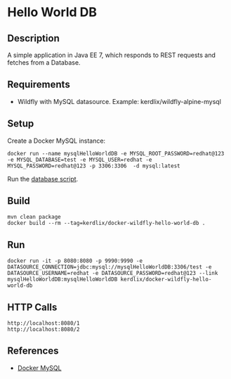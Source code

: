 # Hello World DB

## Description
A simple application in Java EE 7, which responds to REST requests and fetches from a Database.

## Requirements
* Wildfly with MySQL datasource. Example: kerdlix/wildfly-alpine-mysql

## Setup
Create a Docker MySQL instance:
```
docker run --name mysqlHelloWorldDB -e MYSQL_ROOT_PASSWORD=redhat@123 -e MYSQL_DATABASE=test -e MYSQL_USER=redhat -e MYSQL_PASSWORD=redhat@123 -p 3306:3306  -d mysql:latest
```
Run the [database script](./database/init.sql).


## Build
```
mvn clean package
docker build --rm --tag=kerdlix/docker-wildfly-hello-world-db .
```

## Run
```
docker run -it -p 8080:8080 -p 9990:9990 -e DATASOURCE_CONNECTION=jdbc:mysql://mysqlHelloWorldDB:3306/test -e DATASOURCE_USERNAME=redhat -e DATASOURCE_PASSWORD=redhat@123 --link mysqlHelloWorldDB:mysqlHelloWorldDB kerdlix/docker-wildfly-hello-world-db
```

## HTTP Calls
```
http://localhost:8080/1
http://localhost:8080/2
```


## References
* [Docker MySQL](https://hub.docker.com/r/library/mysql/)
